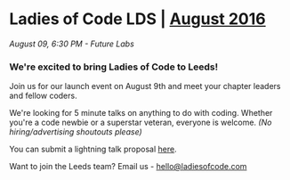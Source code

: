 # Ladies of Code LDS | [August 2016](https://www.meetup.com/Ladies-of-Code-Leeds/events/228700781/)

_August 09, 6:30 PM - Future Labs_

### We're excited to bring Ladies of Code to Leeds!  
Join us for our launch event on August 9th and meet your chapter leaders and fellow coders. 

We're looking for 5 minute talks on anything to do with coding. Whether you're a code newbie or a superstar veteran, everyone is welcome. _(No hiring/advertising shoutouts please)_

You can submit a lightning talk proposal [here](https://containercamp.typeform.com/to/zMWzN6). 

Want to join the Leeds team? Email us - hello@ladiesofcode.com  
